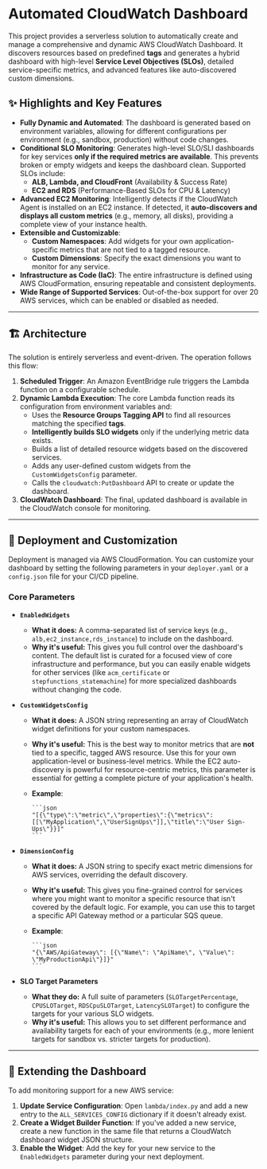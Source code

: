 # Automated CloudWatch Dashboard

This project provides a serverless solution to automatically create and manage a comprehensive and dynamic AWS CloudWatch Dashboard. It discovers resources based on predefined **tags** and generates a hybrid dashboard with high-level **Service Level Objectives (SLOs)**, detailed service-specific metrics, and advanced features like auto-discovered custom dimensions.

## ✨ Highlights and Key Features

* **Fully Dynamic and Automated**: The dashboard is generated based on environment variables, allowing for different configurations per environment (e.g., sandbox, production) without code changes.
* **Conditional SLO Monitoring**: Generates high-level SLO/SLI dashboards for key services **only if the required metrics are available**. This prevents broken or empty widgets and keeps the dashboard clean. Supported SLOs include:
  * **ALB, Lambda, and CloudFront** (Availability & Success Rate)
  * **EC2 and RDS** (Performance-Based SLOs for CPU & Latency)
* **Advanced EC2 Monitoring**: Intelligently detects if the CloudWatch Agent is installed on an EC2 instance. If detected, it **auto-discovers and displays all custom metrics** (e.g., memory, all disks), providing a complete view of your instance health.
* **Extensible and Customizable**:
  * **Custom Namespaces**: Add widgets for your own application-specific metrics that are not tied to a tagged resource.
  * **Custom Dimensions**: Specify the exact dimensions you want to monitor for any service.
* **Infrastructure as Code (IaC)**: The entire infrastructure is defined using AWS CloudFormation, ensuring repeatable and consistent deployments.
* **Wide Range of Supported Services**: Out-of-the-box support for over 20 AWS services, which can be enabled or disabled as needed.

---

## 🏗️ Architecture

The solution is entirely serverless and event-driven. The operation follows this flow:

1. **Scheduled Trigger**: An Amazon EventBridge rule triggers the Lambda function on a configurable schedule.
2. **Dynamic Lambda Execution**: The core Lambda function reads its configuration from environment variables and:
    * Uses the **Resource Groups Tagging API** to find all resources matching the specified **tags**.
    * **Intelligently builds SLO widgets** only if the underlying metric data exists.
    * Builds a list of detailed resource widgets based on the discovered services.
    * Adds any user-defined custom widgets from the `CustomWidgetsConfig` parameter.
    * Calls the `cloudwatch:PutDashboard` API to create or update the dashboard.
3. **CloudWatch Dashboard**: The final, updated dashboard is available in the CloudWatch console for monitoring.

---

## 🚀 Deployment and Customization

Deployment is managed via AWS CloudFormation. You can customize your dashboard by setting the following parameters in your `deployer.yaml` or a `config.json` file for your CI/CD pipeline.

### Core Parameters

* **`EnabledWidgets`**
  * **What it does:** A comma-separated list of service keys (e.g., `alb,ec2_instance,rds_instance`) to include on the dashboard.
  * **Why it's useful:** This gives you full control over the dashboard's content. The default list is curated for a focused view of core infrastructure and performance, but you can easily enable widgets for other services (like `acm_certificate` or `stepfunctions_statemachine`) for more specialized dashboards without changing the code.

* **`CustomWidgetsConfig`**
  * **What it does:** A JSON string representing an array of CloudWatch widget definitions for your custom namespaces.
  * **Why it's useful:** This is the best way to monitor metrics that are **not** tied to a specific, tagged AWS resource. Use this for your own application-level or business-level metrics. While the EC2 auto-discovery is powerful for resource-centric metrics, this parameter is essential for getting a complete picture of your application's health.
  * **Example**:

        ```json
        "[{\"type\":\"metric\",\"properties\":{\"metrics\":[[\"MyApplication\",\"UserSignUps\"]],\"title\":\"User Sign-Ups\"}}]"
        ```

* **`DimensionConfig`**
  * **What it does:** A JSON string to specify exact metric dimensions for AWS services, overriding the default discovery.
  * **Why it's useful:** This gives you fine-grained control for services where you might want to monitor a specific resource that isn't covered by the default logic. For example, you can use this to target a specific API Gateway method or a particular SQS queue.
  * **Example**:

        ```json
        "{\"AWS/ApiGateway\": [{\"Name\": \"ApiName\", \"Value\": \"MyProductionApi\"}]}"
        ```

* **SLO Target Parameters**
  * **What they do:** A full suite of parameters (`SLOTargetPercentage`, `CPUSLOTarget`, `RDSCpuSLOTarget`, `LatencySLOTarget`) to configure the targets for your various SLO widgets.
  * **Why it's useful:** This allows you to set different performance and availability targets for each of your environments (e.g., more lenient targets for sandbox vs. stricter targets for production).

---

## 🔧 Extending the Dashboard

To add monitoring support for a new AWS service:

1. **Update Service Configuration**: Open `lambda/index.py` and add a new entry to the `ALL_SERVICES_CONFIG` dictionary if it doesn't already exist.
2. **Create a Widget Builder Function**: If you've added a new service, create a new function in the same file that returns a CloudWatch dashboard widget JSON structure.
3. **Enable the Widget**: Add the key for your new service to the `EnabledWidgets` parameter during your next deployment.
